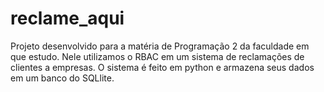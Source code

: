 # reclame_aqui
Projeto desenvolvido para a matéria de Programação 2 da faculdade em que estudo. Nele utilizamos o RBAC em um sistema de reclamações de clientes a empresas. O sistema é feito em python e armazena seus dados em um banco do SQLlite.
